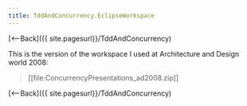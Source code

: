 ```yaml
---
title: TddAndConcurrency.EclipseWorkspace
---
```

[<--Back]({{ site.pagesurl}}/TddAndConcurrency)

This is the version of the workspace I used at Architecture and Design world 2008:
> [[file:ConcurrencyPresentations_ad2008.zip]]

[<--Back]({{ site.pagesurl}}/TddAndConcurrency)

